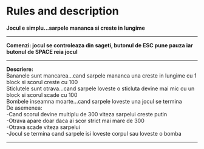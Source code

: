 Rules and description
=====================

**Jocul e simplu...sarpele mananca si creste in lungime**</br><hr>
**Comenzi: jocul se controleaza din sageti, butonul de ESC pune pauza iar butonul de SPACE reia jocul**</br><hr>
**Descriere:**</br>
Bananele sunt mancarea...cand sarpele mananca una creste in lungime cu 1 block si scorul creste cu 100</br>
Sticlutele sunt otrava...cand sarpele loveste o sticluta devine mai mic cu un block si scorul scade cu 100</br>
Bombele inseamna moarte...cand sarpele loveste una jocul se termina</br>
De asemenea:</br>
-Cand scorul devine multiplu de 300 viteza sarpelui creste putin</br>
-Otrava apare doar daca ai scor strict mai mare de 300</br>
-Otrava scade viteza sarpelui</br>
-Jocul se termina cand sarpele isi loveste corpul sau loveste o bomba</br><hr>
